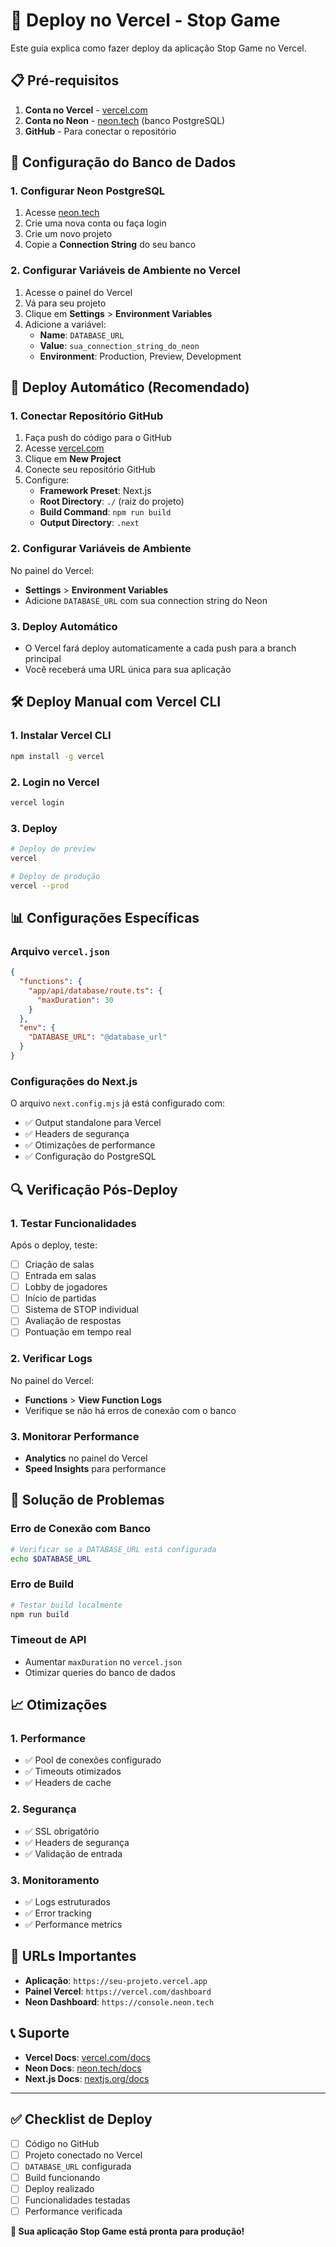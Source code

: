 # 🚀 Deploy no Vercel - Stop Game

Este guia explica como fazer deploy da aplicação Stop Game no Vercel.

## 📋 Pré-requisitos

1. **Conta no Vercel** - [vercel.com](https://vercel.com)
2. **Conta no Neon** - [neon.tech](https://neon.tech) (banco PostgreSQL)
3. **GitHub** - Para conectar o repositório

## 🔧 Configuração do Banco de Dados

### 1. Configurar Neon PostgreSQL

1. Acesse [neon.tech](https://neon.tech)
2. Crie uma nova conta ou faça login
3. Crie um novo projeto
4. Copie a **Connection String** do seu banco

### 2. Configurar Variáveis de Ambiente no Vercel

1. Acesse o painel do Vercel
2. Vá para seu projeto
3. Clique em **Settings** > **Environment Variables**
4. Adicione a variável:
   - **Name**: `DATABASE_URL`
   - **Value**: `sua_connection_string_do_neon`
   - **Environment**: Production, Preview, Development

## 🚀 Deploy Automático (Recomendado)

### 1. Conectar Repositório GitHub

1. Faça push do código para o GitHub
2. Acesse [vercel.com](https://vercel.com)
3. Clique em **New Project**
4. Conecte seu repositório GitHub
5. Configure:
   - **Framework Preset**: Next.js
   - **Root Directory**: `./` (raiz do projeto)
   - **Build Command**: `npm run build`
   - **Output Directory**: `.next`

### 2. Configurar Variáveis de Ambiente

No painel do Vercel:
- **Settings** > **Environment Variables**
- Adicione `DATABASE_URL` com sua connection string do Neon

### 3. Deploy Automático

- O Vercel fará deploy automaticamente a cada push para a branch principal
- Você receberá uma URL única para sua aplicação

## 🛠️ Deploy Manual com Vercel CLI

### 1. Instalar Vercel CLI

```bash
npm install -g vercel
```

### 2. Login no Vercel

```bash
vercel login
```

### 3. Deploy

```bash
# Deploy de preview
vercel

# Deploy de produção
vercel --prod
```

## 📊 Configurações Específicas

### Arquivo `vercel.json`

```json
{
  "functions": {
    "app/api/database/route.ts": {
      "maxDuration": 30
    }
  },
  "env": {
    "DATABASE_URL": "@database_url"
  }
}
```

### Configurações do Next.js

O arquivo `next.config.mjs` já está configurado com:
- ✅ Output standalone para Vercel
- ✅ Headers de segurança
- ✅ Otimizações de performance
- ✅ Configuração do PostgreSQL

## 🔍 Verificação Pós-Deploy

### 1. Testar Funcionalidades

Após o deploy, teste:
- [ ] Criação de salas
- [ ] Entrada em salas
- [ ] Lobby de jogadores
- [ ] Início de partidas
- [ ] Sistema de STOP individual
- [ ] Avaliação de respostas
- [ ] Pontuação em tempo real

### 2. Verificar Logs

No painel do Vercel:
- **Functions** > **View Function Logs**
- Verifique se não há erros de conexão com o banco

### 3. Monitorar Performance

- **Analytics** no painel do Vercel
- **Speed Insights** para performance

## 🚨 Solução de Problemas

### Erro de Conexão com Banco

```bash
# Verificar se a DATABASE_URL está configurada
echo $DATABASE_URL
```

### Erro de Build

```bash
# Testar build localmente
npm run build
```

### Timeout de API

- Aumentar `maxDuration` no `vercel.json`
- Otimizar queries do banco de dados

## 📈 Otimizações

### 1. Performance

- ✅ Pool de conexões configurado
- ✅ Timeouts otimizados
- ✅ Headers de cache

### 2. Segurança

- ✅ SSL obrigatório
- ✅ Headers de segurança
- ✅ Validação de entrada

### 3. Monitoramento

- ✅ Logs estruturados
- ✅ Error tracking
- ✅ Performance metrics

## 🎯 URLs Importantes

- **Aplicação**: `https://seu-projeto.vercel.app`
- **Painel Vercel**: `https://vercel.com/dashboard`
- **Neon Dashboard**: `https://console.neon.tech`

## 📞 Suporte

- **Vercel Docs**: [vercel.com/docs](https://vercel.com/docs)
- **Neon Docs**: [neon.tech/docs](https://neon.tech/docs)
- **Next.js Docs**: [nextjs.org/docs](https://nextjs.org/docs)

---

## ✅ Checklist de Deploy

- [ ] Código no GitHub
- [ ] Projeto conectado no Vercel
- [ ] `DATABASE_URL` configurada
- [ ] Build funcionando
- [ ] Deploy realizado
- [ ] Funcionalidades testadas
- [ ] Performance verificada

**🎉 Sua aplicação Stop Game está pronta para produção!**
